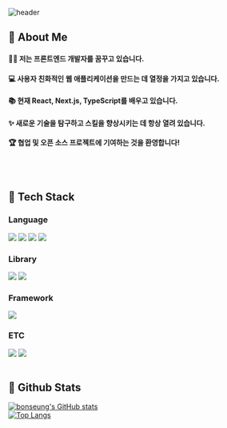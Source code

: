 ![header](https://capsule-render.vercel.app/api?type=rect&color=gradient&height=300&section=header&text=Hi%20there!%20%F0%9F%98%8C)

<div>
  <!--Body-->
  
  ## 👀 About Me
#### 🙋‍♂️ 저는 프론트엔드 개발자를 꿈꾸고 있습니다.<br/>
#### 💻 사용자 친화적인 웹 애플리케이션을 만드는 데 열정을 가지고 있습니다.<br/>
#### 📚 현재 React, Next.js, TypeScript를 배우고 있습니다.<br/>
#### ✨ 새로운 기술을 탐구하고 스킬을 향상시키는 데 항상 열려 있습니다.<br/>
#### 🏆 협업 및 오픈 소스 프로젝트에 기여하는 것을 환영합니다!
  <br/>
  <br/>
  
 ## 🧱 Tech Stack

### Language
<!--HTML5-->
<img src="https://img.shields.io/badge/HTML5-E34F26?style=flat-square&logo=HTML5&logoColor=white"/>
<!--CSS-->
<img src="https://img.shields.io/badge/CSS3-1572B6?style=flat-square&logo=CSS3&logoColor=white"/>
<!--JavaScript-->
<img src="https://img.shields.io/badge/JavaScript-F7DF1E?style=flat-square&logo=JavaScript&logoColor=white"/>
<!--TypeScript-->
<img src="https://img.shields.io/badge/TypeScript-3178C6?style=flat-square&logo=TypeScript&logoColor=white"/>
<br/>

### Library
<!--React-->
<img src="https://img.shields.io/badge/React-61DAFB?style=flat-square&logo=React&logoColor=white"/>
<!--Supabase-->
<img src="https://img.shields.io/badge/Supabase-3ECF8E?style=flat-square&logo=Supabase&logoColor=white"/>
<br/>

### Framework
<!--Next.js-->
<img src="https://img.shields.io/badge/Next.js-000000?style=flat-square&logo=Next.js&logoColor=white"/>
<br/>

### ETC
<!--GitHub-->
<img src="https://img.shields.io/badge/GitHub-181717?style=flat-square&logo=GitHub&logoColor=white"/>
<!--Figma-->
<img src="https://img.shields.io/badge/Figma-F24E1E?style=flat-square&logo=Figma&logoColor=white"/>

  <br/>
  <br/>
  
  ## 🤔 Github Stats
  [![bonseung's GitHub stats](https://github-readme-stats.vercel.app/api?username=bonseung-dev)](https://github.com/bonseung-dev/github-readme-stats)
  <br/>
  [![Top Langs](https://github-readme-stats.vercel.app/api/top-langs/?username=bonseung-dev)](https://github.com/bonseung-dev/github-readme-stats)
  
</div>
<!--
**bonseung-dev/bonseung-dev** is a ✨ _special_ ✨ repository because its `README.md` (this file) appears on your GitHub profile.

Here are some ideas to get you started:

- 🔭 I’m currently working on ...
- 🌱 I’m currently learning ...
- 👯 I’m looking to collaborate on ...
- 🤔 I’m looking for help with ...
- 💬 Ask me about ...
- 📫 How to reach me: ...
- 😄 Pronouns: ...
- ⚡ Fun fact: ...
-->
